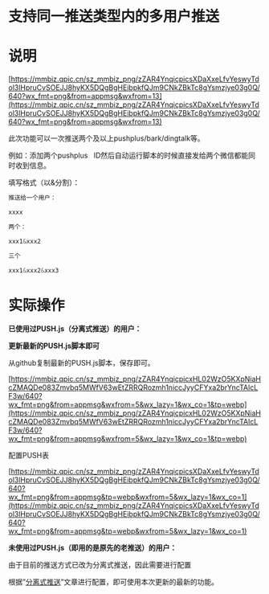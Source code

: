 # 支持同一推送类型内的多用户推送

# **说明**

[https://mmbiz.qpic.cn/sz_mmbiz_png/zZAR4YnqicpicsXDaXxeLfvYeswyTdol3lHpruCvSOEJJ8hyKX5DQgBgHEibpkfQJm9CNkZBkTc8gYsmzjye03g0Q/640?wx_fmt=png&from=appmsg&wxfrom=13](https://mmbiz.qpic.cn/sz_mmbiz_png/zZAR4YnqicpicsXDaXxeLfvYeswyTdol3lHpruCvSOEJJ8hyKX5DQgBgHEibpkfQJm9CNkZBkTc8gYsmzjye03g0Q/640?wx_fmt=png&from=appmsg&wxfrom=13)

此次功能可以一次推送两个及以上pushplus/bark/dingtalk等。

例如：添加两个pushplus   ID然后自动运行脚本的时候直接发给两个微信都能同时收到信息。

填写格式（以&分割）：

```jsx
推送给一个用户：

xxxx

两个：

xxx1&xxx2

三个

xxx1&xxx2&xxx3
```

# **实际操作**

**已使用过PUSH.js（分离式推送）的用户：**

**更新最新的PUSH.js脚本即可**

从github复制最新的PUSH.js脚本，保存即可。

[https://mmbiz.qpic.cn/sz_mmbiz_png/zZAR4YnqicpicxHL02WzO5KXpNiaHcZMAQDe083Zmvbq5MWfV63wEtZRRQRozmh1niccJyyCFYxa2brYncTAlcLF3w/640?wx_fmt=png&from=appmsg&wxfrom=5&wx_lazy=1&wx_co=1&tp=webp](https://mmbiz.qpic.cn/sz_mmbiz_png/zZAR4YnqicpicxHL02WzO5KXpNiaHcZMAQDe083Zmvbq5MWfV63wEtZRRQRozmh1niccJyyCFYxa2brYncTAlcLF3w/640?wx_fmt=png&from=appmsg&wxfrom=5&wx_lazy=1&wx_co=1&tp=webp)

配置PUSH表

[https://mmbiz.qpic.cn/sz_mmbiz_png/zZAR4YnqicpicsXDaXxeLfvYeswyTdol3lHpruCvSOEJJ8hyKX5DQgBgHEibpkfQJm9CNkZBkTc8gYsmzjye03g0Q/640?wx_fmt=png&from=appmsg&tp=webp&wxfrom=5&wx_lazy=1&wx_co=1](https://mmbiz.qpic.cn/sz_mmbiz_png/zZAR4YnqicpicsXDaXxeLfvYeswyTdol3lHpruCvSOEJJ8hyKX5DQgBgHEibpkfQJm9CNkZBkTc8gYsmzjye03g0Q/640?wx_fmt=png&from=appmsg&tp=webp&wxfrom=5&wx_lazy=1&wx_co=1)

**未使用过PUSH.js（即用的是原先的老推送）的用户：**

由于目前的推送方式已改为分离式推送，因此需要进行配置

根据”[分离式推送](%E5%88%86%E7%A6%BB%E5%BC%8F%E6%8E%A8%E9%80%81%E4%BD%BF%E7%94%A8%E6%96%B9%E6%B3%95%EF%BC%88%E5%B7%B2%E4%BD%BF%E7%94%A8PUSH%20js%E6%8E%A8%E9%80%81%E8%84%9A%E6%9C%AC%E7%9A%84%E5%8F%AF%E5%BF%BD%E7%95%A5%EF%BC%89%2012d1fc355aa981b7b254fe4ccffd1ba9.md)”文章进行配置，即可使用本次更新的最新的功能。